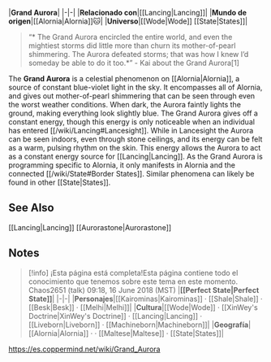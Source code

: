 |**Grand Aurora**|
|-|-|
|**Relacionado con**|[[Lancing\|Lancing]]|
|**Mundo de origen**|[[Alornia\|Alornia]]🐱︎|
|**Universo**|[[Wode\|Wode]] [[State\|States]]|

>“* The Grand Aurora encircled the entire world, and even the mightiest storms did little more than churn its mother-of-pearl shimmering. The Aurora defeated storms; that was how I knew I’d someday be able to do it too.*”
\- Kai about the Grand Aurora[1]


The **Grand Aurora** is a celestial phenomenon on [[Alornia\|Alornia]], a source of constant blue-violet light in the sky. It encompasses all of Alornia, and gives out mother-of-pearl shimmering that can be seen through even the worst weather conditions. When dark, the Aurora faintly lights the ground, making everything look slightly blue.
The Grand Aurora gives off a constant energy, though this energy is only noticeable when an individual has entered [[/wiki/Lancing#Lancesight]]. While in Lancesight the Aurora can be seen indoors, even through stone ceilings, and its energy can be felt as a warm, pulsing rhythm on the skin. This energy allows the Aurora to act as a constant energy source for [[Lancing\|Lancing]].
As the Grand Aurora is programming specific to Alornia, it only manifests in Alornia and the connected [[/wiki/State#Border States]]. Similar phenomena can likely be found in other [[State\|States]].

## See Also
[[Lancing\|Lancing]]
[[Aurorastone\|Aurorastone]]
## Notes

> [!info] ¡Esta página está completa!Esta página contiene todo el conocimiento que tenemos sobre este tema en este momento.
Chaos2651 (talk) 09:18, 16 June 2018 (MST)
|**[[Perfect State\|Perfect State]]**|
|-|-|
|**Personajes**|[[Kairominas\|Kairominas]] · [[Shale\|Shale]] · [[Besk\|Besk]] · [[Melhi\|Melhi]]|
|**Cultura**|[[Wode\|Wode]] · [[XinWey's Doctrine\|XinWey's Doctrine]] · [[Lancing\|Lancing]] · [[Liveborn\|Liveborn]] · [[Machineborn\|Machineborn]]|
|**Geografía**|[[Alornia\|Alornia]] ·  · [[Maltese\|Maltese]] · [[State\|States]]|



https://es.coppermind.net/wiki/Grand_Aurora